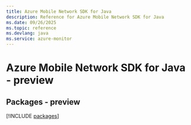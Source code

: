 ```yaml
---
title: Azure Mobile Network SDK for Java
description: Reference for Azure Mobile Network SDK for Java
ms.date: 09/26/2025
ms.topic: reference
ms.devlang: java
ms.service: azure-monitor
---
```

# Azure Mobile Network SDK for Java - preview
## Packages - preview
[!INCLUDE [packages](mobile-network-index.md)]